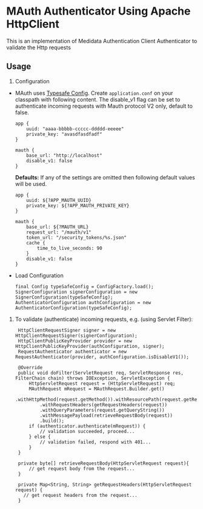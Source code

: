 # MAuth Authenticator Using Apache HttpClient

This is an implementation of Medidata Authentication Client Authenticator to validate the Http requests

## Usage

1. Configuration
  * MAuth uses [Typesafe Config](https://github.com/typesafehub/config).
  Create `application.conf` on your classpath with following content. The disable_v1 flag can be set to authenticate incoming requests with Mauth protocol V2 only, default to false.

        app {
            uuid: "aaaa-bbbbb-ccccc-ddddd-eeeee"
            private_key: "avasdfasdfadf"
        }
                
        mauth {
            base_url: "http://localhost"
            disable_v1: false
        }

    **Defaults:**
    If any of the settings are omitted then following default values will be used.

        app {
            uuid: ${?APP_MAUTH_UUID}
            private_key: ${?APP_MAUTH_PRIVATE_KEY}
        }
                
        mauth {
            base_url: ${?MAUTH_URL}
            request_url: "/mauth/v1"
            token_url: "/security_tokens/%s.json"
            cache {
                time_to_live_seconds: 90
            }
            disable_v1: false
        }

  * Load Configuration

        final Config typeSafeConfig = ConfigFactory.load();
        SignerConfiguration signerConfiguration = new SignerConfiguration(typeSafeConfig);
        AuthenticatorConfiguration authConfiguration = new AuthenticatorConfiguration(typeSafeConfig);

1. To validate (authenticate) incoming requests, e.g. (using Servlet Filter):

        HttpClientRequestSigner signer = new HttpClientRequestSigner(signerConfiguration);
        HttpClientPublicKeyProvider provider = new HttpClientPublicKeyProvider(authConfiguration, signer);
        RequestAuthenticator authenticator = new RequestAuthenticator(provider, authConfiguration.isDisableV1());
        
        @Override
        public void doFilter(ServletRequest req, ServletResponse res, FilterChain chain) throws IOException, ServletException {
            HttpServletRequest request = (HttpServletRequest) req;
            MAuthRequest mRequest = MAuthRequest.Builder.get()
                .withHttpMethod(request.getMethod()).withResourcePath(request.getRequestURI())
                .withRequestHeaders(getRequestHeaders(request))
                .withQueryParameters(request.getQueryString())
                .withMessagePayload(retrieveRequestBody(request))
                .build();
            if (authenticator.authenticate(mRequest)) {
                // validation succeeded, proceed...
            } else {
                // validation failed, respond with 401...
            }
        }

        private byte[] retrieveRequestBody(HttpServletRequest request){
            // get request body from the request...
        }

        private Map<String, String> getRequestHeaders(HttpServletRequest request) {
          // get request headers from the request...
        }
